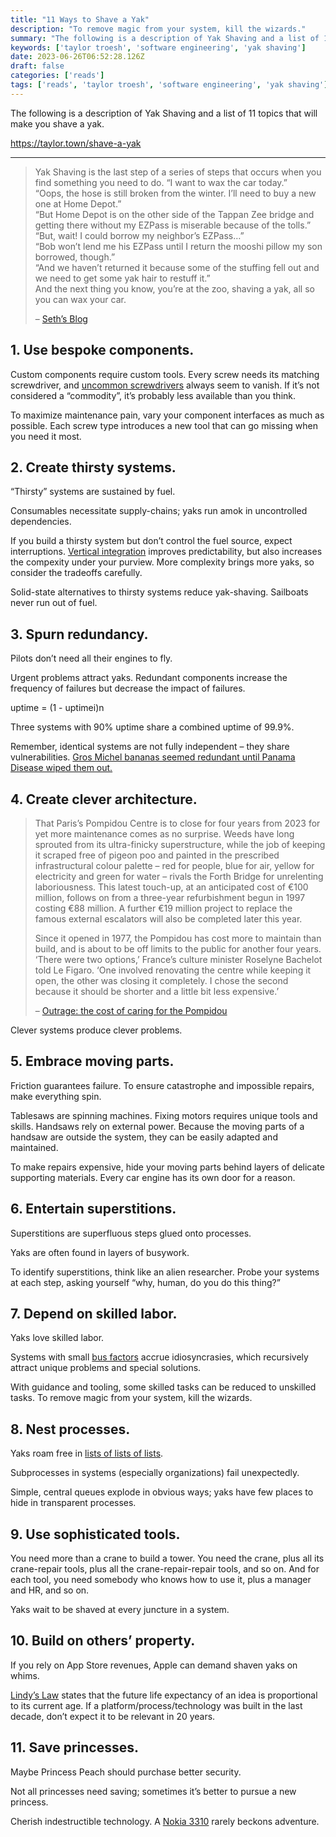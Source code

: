 ```yaml
---
title: "11 Ways to Shave a Yak"
description: "To remove magic from your system, kill the wizards."
summary: "The following is a description of Yak Shaving and a list of 11 topics that will make you shave a yak."
keywords: ['taylor troesh', 'software engineering', 'yak shaving']
date: 2023-06-26T06:52:28.126Z
draft: false
categories: ['reads']
tags: ['reads', 'taylor troesh', 'software engineering', 'yak shaving']
---
```


The following is a description of Yak Shaving and a list of 11 topics that will make you shave a yak.

https://taylor.town/shave-a-yak

---

> Yak Shaving is the last step of a series of steps that occurs when you find something you need to do. “I want to wax the car today.”  
> “Oops, the hose is still broken from the winter. I’ll need to buy a new one at Home Depot.”  
> “But Home Depot is on the other side of the Tappan Zee bridge and getting there without my EZPass is miserable because of the tolls.”  
> “But, wait! I could borrow my neighbor’s EZPass…”  
> “Bob won’t lend me his EZPass until I return the mooshi pillow my son borrowed, though.”  
> “And we haven’t returned it because some of the stuffing fell out and we need to get some yak hair to restuff it.”  
> And the next thing you know, you’re at the zoo, shaving a yak, all so you can wax your car.
> 
> – [Seth’s Blog](https://seths.blog/2005/03/dont_shave_that/)

1\. Use bespoke components.
---------------------------

Custom components require custom tools. Every screw needs its matching screwdriver, and [uncommon screwdrivers](https://en.wikipedia.org/wiki/List_of_screw_drives) always seem to vanish. If it’s not considered a “commodity”, it’s probably less available than you think.

To maximize maintenance pain, vary your component interfaces as much as possible. Each screw type introduces a new tool that can go missing when you need it most.

2\. Create thirsty systems.
---------------------------

“Thirsty” systems are sustained by fuel.

Consumables necessitate supply-chains; yaks run amok in uncontrolled dependencies.

If you build a thirsty system but don’t control the fuel source, expect interruptions. [Vertical integration](https://en.wikipedia.org/wiki/Vertical_integration) improves predictability, but also increases the compexity under your purview. More complexity brings more yaks, so consider the tradeoffs carefully.

Solid-state alternatives to thirsty systems reduce yak-shaving. Sailboats never run out of fuel.

3\. Spurn redundancy.
---------------------

Pilots don’t need all their engines to fly.

Urgent problems attract yaks. Redundant components increase the frequency of failures but decrease the impact of failures.

uptime = (1 - uptimei)n

Three systems with 90% uptime share a combined uptime of 99.9%.

Remember, identical systems are not fully independent – they share vulnerabilities. [Gros Michel bananas seemed redundant until Panama Disease wiped them out.](https://en.wikipedia.org/wiki/Panama_disease)

4\. Create clever architecture.
-------------------------------

> That Paris’s Pompidou Centre is to close for four years from 2023 for yet more maintenance comes as no surprise. Weeds have long sprouted from its ultra-finicky superstructure, while the job of keeping it scraped free of pigeon poo and painted in the prescribed infrastructural colour palette – red for people, blue for air, yellow for electricity and green for water – rivals the Forth Bridge for unrelenting laboriousness. This latest touch-up, at an anticipated cost of €100 million, follows on from a three-year refurbishment begun in 1997 costing €88 million. A further €19 million project to replace the famous external escalators will also be completed later this year.
> 
> Since it opened in 1977, the Pompidou has cost more to maintain than build, and is about to be off limits to the public for another four years. ‘There were two options,’ France’s culture minister Roselyne Bachelot told Le Figaro. ‘One involved renovating the centre while keeping it open, the other was closing it completely. I chose the second because it should be shorter and a little bit less expensive.’
> 
> – [Outrage: the cost of caring for the Pompidou](https://www.architectural-review.com/essays/outrage/outrage-the-cost-of-caring-for-the-pompidou)

Clever systems produce clever problems.

5\. Embrace moving parts.
-------------------------

Friction guarantees failure. To ensure catastrophe and impossible repairs, make everything spin.

Tablesaws are spinning machines. Fixing motors requires unique tools and skills. Handsaws rely on external power. Because the moving parts of a handsaw are outside the system, they can be easily adapted and maintained.

To make repairs expensive, hide your moving parts behind layers of delicate supporting materials. Every car engine has its own door for a reason.

6\. Entertain superstitions.
----------------------------

Superstitions are superfluous steps glued onto processes.

Yaks are often found in layers of busywork.

To identify superstitions, think like an alien researcher. Probe your systems at each step, asking yourself “why, human, do you do this thing?”

7\. Depend on skilled labor.
----------------------------

Yaks love skilled labor.

Systems with small [bus factors](https://en.wikipedia.org/wiki/Bus_factor) accrue idiosyncrasies, which recursively attract unique problems and special solutions.

With guidance and tooling, some skilled tasks can be reduced to unskilled tasks. To remove magic from your system, kill the wizards.

8\. Nest processes.
-------------------

Yaks roam free in [lists of lists of lists](https://en.wikipedia.org/wiki/List_of_lists_of_lists).

Subprocesses in systems (especially organizations) fail unexpectedly.

Simple, central queues explode in obvious ways; yaks have few places to hide in transparent processes.

9\. Use sophisticated tools.
----------------------------

You need more than a crane to build a tower. You need the crane, plus all its crane-repair tools, plus all the crane-repair-repair tools, and so on. And for each tool, you need somebody who knows how to use it, plus a manager and HR, and so on.

Yaks wait to be shaved at every juncture in a system.

10\. Build on others’ property.
-------------------------------

If you rely on App Store revenues, Apple can demand shaven yaks on whims.

[Lindy’s Law](https://en.wikipedia.org/wiki/Lindy_effect) states that the future life expectancy of an idea is proportional to its current age. If a platform/process/technology was built in the last decade, don’t expect it to be relevant in 20 years.

11\. Save princesses.
---------------------

Maybe Princess Peach should purchase better security.

Not all princesses need saving; sometimes it’s better to pursue a new princess.

Cherish indestructible technology. A [Nokia 3310](https://en.wikipedia.org/wiki/Nokia_3310) rarely beckons adventure.